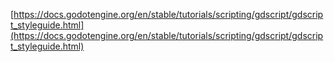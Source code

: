 [https://docs.godotengine.org/en/stable/tutorials/scripting/gdscript/gdscript_styleguide.html](https://docs.godotengine.org/en/stable/tutorials/scripting/gdscript/gdscript_styleguide.html)